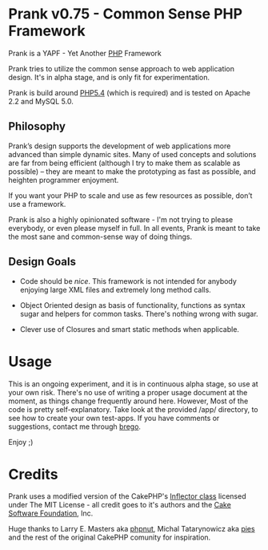 Prank v0.75 - Common Sense PHP Framework
========================================

Prank is a YAPF - Yet Another [PHP][] Framework

Prank tries to utilize the common sense approach to web application design.
It's in alpha stage, and is only fit for experimentation.

Prank is build around [PHP5.4][] (which is required) and is tested on
Apache 2.2 and MySQL 5.0.

[PHP]:    http://php.net/                        "PHP"
[PHP5.4]: http://php.net/migration54.changes.php "What has changed in PHP 5.4"

Philosophy
----------

Prank’s design supports the development of web applications more advanced than
simple dynamic sites. Many of used concepts and solutions are far from being
efficient (although I try to make them as scalable as possible) – they are
meant to make the prototyping as fast as possible, and heighten programmer
enjoyment.

If you want your PHP to scale and use as few resources as possible, don’t use a
framework.

Prank is also a highly opinionated software - I'm not trying to please
everybody, or even please myself in full. In all events, Prank is meant to take
the most sane and common-sense way of doing things.

Design Goals
------------

*  Code should be *nice*. This framework is not intended for anybody enjoying
   large XML files and extremely long method calls.

*  Object Oriented design as basis of functionality, functions as syntax sugar
   and helpers for common tasks. There's nothing wrong with sugar.

*  Clever use of Closures and smart static methods when applicable.

Usage
=====

This is an ongoing experiment, and it is in continuous alpha stage, so use at
your own risk. There's no use of writing a proper usage document at the moment,
as things change frequently around here. However, Most of the code is pretty
self-explanatory. Take look at the provided /app/ directory, to see how to
create your own test-apps. If you have comments or suggestions, contact me
through [brego][].

Enjoy ;)

[brego]: mailto:brego.dk@gmail.com

Credits
=======

Prank uses a modified version of the CakePHP's [Inflector class][] licensed
under The MIT License - all credit goes to it's authors and the
[Cake Software Foundation][], Inc.

Huge thanks to Larry E. Masters aka [phpnut][], Michal Tatarynowicz aka
[pies][] and the rest of the original CakePHP comunity for inspiration.

[Inflector class]:          https://github.com/cakephp/cakephp/blob/master/src/Utility/Inflector.php
[Cake Software Foundation]: http://cakefoundation.org
[phpnut]:                   https://github.com/phpnut
[pies]:                     https://github.com/pies

